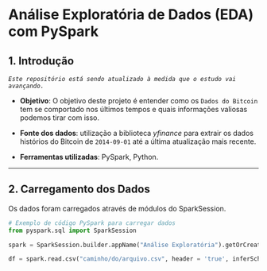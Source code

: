 # Análise Exploratória de Dados (EDA) com PySpark

## 1. Introdução
*`Este repositório está sendo atualizado à medida que o estudo vai avançando.`* 


- **Objetivo**: O objetivo deste projeto é entender como os `Dados do Bitcoin` tem se comportado nos últimos tempos e quais informações valiosas podemos tirar com isso.
  
- **Fonte dos dados**: utilização a biblioteca *yfinance* para extrair os dados histórios do Bitcoin de `2014-09-01` até a última atualização mais recente.
  
- **Ferramentas utilizadas**: PySpark, Python.
  

---

## 2. Carregamento dos Dados
Os dados foram carregados através de módulos do SparkSession.

```python
# Exemplo de código PySpark para carregar dados
from pyspark.sql import SparkSession

spark = SparkSession.builder.appName("Análise Exploratória").getOrCreate()

df = spark.read.csv("caminho/do/arquivo.csv", header = 'true', inferSchema= 'true')
